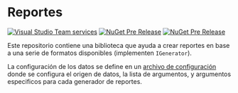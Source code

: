 # Reportes


[![Visual Studio Team services](https://img.shields.io/vso/build/huchim/3762aaa2-329f-49e8-98e2-1564267feabe/2.svg)]()
[![NuGet Pre Release](https://img.shields.io/nuget/v/Jaguar.Reporting.svg?style=flat-square)]()
[![NuGet Pre Release](https://img.shields.io/nuget/vpre/Jaguar.Reporting.svg?style=flat-square)]()


Este repositorio contiene una biblioteca que ayuda a crear reportes en base a una serie
de formatos disponibles (implementen `IGenerator`).

La configuración de los datos se define en un [archivo de configuración](docs/ReportConfiguration.md)
donde se configura el origen de datos, la lista de argumentos, y argumentos especificos para
cada generador de reportes.





